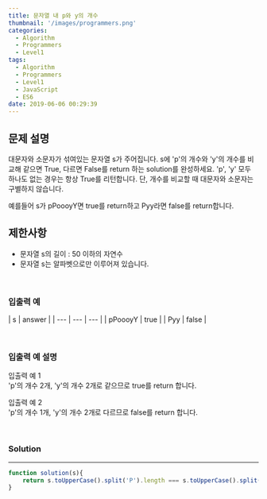 ```yaml
---
title: 문자열 내 p와 y의 개수
thumbnail: '/images/programmers.png'
categories:
  - Algorithm
  - Programmers
  - Level1
tags:
  - Algorithm
  - Programmers
  - Level1
  - JavaScript
  - ES6
date: 2019-06-06 00:29:39
---
```


## 문제 설명
대문자와 소문자가 섞여있는 문자열 s가 주어집니다. s에 'p'의 개수와 'y'의 개수를 비교해 같으면 True, 다르면 False를 return 하는 solution를 완성하세요. 'p', 'y' 모두 하나도 없는 경우는 항상 True를 리턴합니다. 단, 개수를 비교할 때 대문자와 소문자는 구별하지 않습니다.<br/>

예를들어 s가 pPoooyY면 true를 return하고 Pyy라면 false를 return합니다.

<!-- more -->


## 제한사항
- 문자열 s의 길이 : 50 이하의 자연수
- 문자열 s는 알파벳으로만 이루어져 있습니다.

<br/>


### 입출력 예
| s | answer |
| --- | --- | --- |
| pPoooyY | true |
| Pyy | false |

<br/>


### 입출력 예 설명
입출력 예 1<br/>
'p'의 개수 2개, 'y'의 개수 2개로 같으므로 true를 return 합니다.<br/>
    
입출력 예 2<br/>
'p'의 개수 1개, 'y'의 개수 2개로 다르므로 false를 return 합니다.<br/>

<br/>


### Solution

---

```javascript
function solution(s){
    return s.toUpperCase().split('P').length === s.toUpperCase().split('Y').length;
}
```